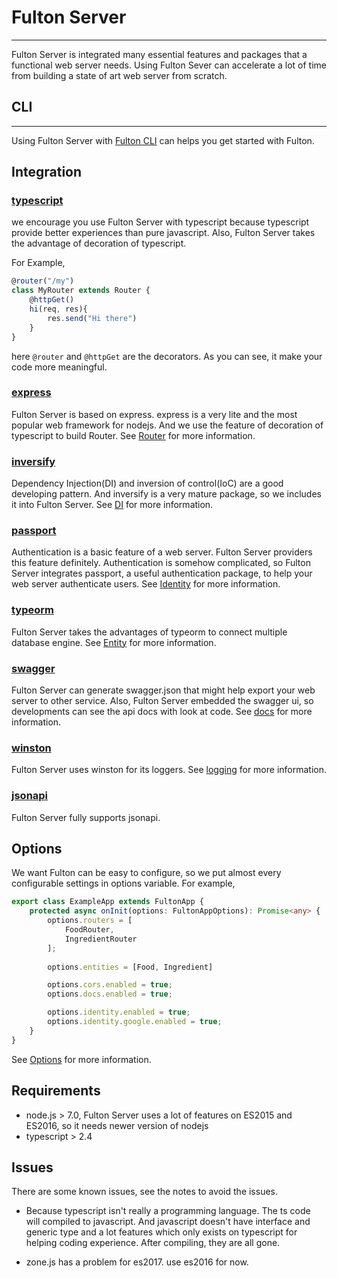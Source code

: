 # Fulton Server

---

Fulton Server is integrated many essential features and packages that a functional web server needs. Using Fulton Sever can accelerate a lot of time from building a state of art web server from scratch. 

## CLI
---
Using Fulton Server with [Fulton CLI](https://www.npmjs.com/package/fulton-cli) can helps you get started with Fulton.

## Integration

### [typescript](https://typescriptlang.org/)

we encourage you use Fulton Server with typescript because typescript provide better experiences than pure javascript. Also, Fulton Server takes the advantage of decoration of typescript. 

For Example, 
``` typescript
@router("/my")
class MyRouter extends Router {
    @httpGet()
    hi(req, res){
        res.send("Hi there")
    }
}
```
here `@router` and `@httpGet` are the decorators. As you can see, it make your code more meaningful.

### [express](https://expressjs.com/) 

Fulton Server is based on express. express is a very lite and the most popular web framework for nodejs. And we use the feature of decoration of typescript to build Router. See [Router](https://swarmnyc.gitbooks.io/fulton/content/features/router.html) for more information.


### [inversify](http://inversify.io/) 

Dependency Injection(DI) and inversion of control(IoC) are a good developing pattern. And inversify is a very mature package, so we includes it into Fulton Server. See [DI](https://swarmnyc.gitbooks.io/fulton/content/features/di.html) for more information.

### [passport](http://www.passportjs.org/)

Authentication is a basic feature of a web server. Fulton Server providers this feature definitely. Authentication is somehow complicated, so Fulton Server integrates passport, a useful authentication package, to help your web server authenticate users. See [Identity](https://swarmnyc.gitbooks.io/fulton/content/identity.html) for more information.

### [typeorm](http://typeorm.io)

Fulton Server takes the advantages of typeorm to connect multiple database engine. See [Entity](https://swarmnyc.gitbooks.io/fulton/content/features/entity.html) for more information.

### [swagger](http://swagger.io)

Fulton Server can generate swagger.json that might help export your web server to other service. Also, Fulton Server embedded the swagger ui, so developments can see the api docs with look at code. See [docs](https://swarmnyc.gitbooks.io/fulton/content/features/docs.html) for more information.


### [winston](https://github.com/winstonjs/winston) 

Fulton Server uses winston for its loggers. See [logging](https://swarmnyc.gitbooks.io/fulton/content/features/logging.html) for more information.

### [jsonapi](http://jsonapi.org/) 

Fulton Server fully supports jsonapi. 


## Options
We want Fulton can be easy to configure, so we put almost every configurable settings in options variable. 
For example,

``` typescript
export class ExampleApp extends FultonApp {
    protected async onInit(options: FultonAppOptions): Promise<any> {
        options.routers = [
            FoodRouter,
            IngredientRouter
        ];
        
        options.entities = [Food, Ingredient]

        options.cors.enabled = true;
        options.docs.enabled = true;

        options.identity.enabled = true;
        options.identity.google.enabled = true;
    }
}
```

See [Options](https://swarmnyc.gitbooks.io/fulton/content/options.html) for more information.
    

## Requirements
- node.js > 7.0, Fulton Server uses a lot of features on ES2015 and ES2016, so it needs newer version of nodejs
- typescript > 2.4

## Issues

There are some known issues, see the notes to avoid the issues.
- Because typescript isn't really a programming language. The ts code will compiled to javascript. And javascript doesn't have interface and generic type and a lot features which only exists on typescript for helping coding experience. After compiling, they are all gone.

- zone.js has a problem for es2017. use es2016 for now.
